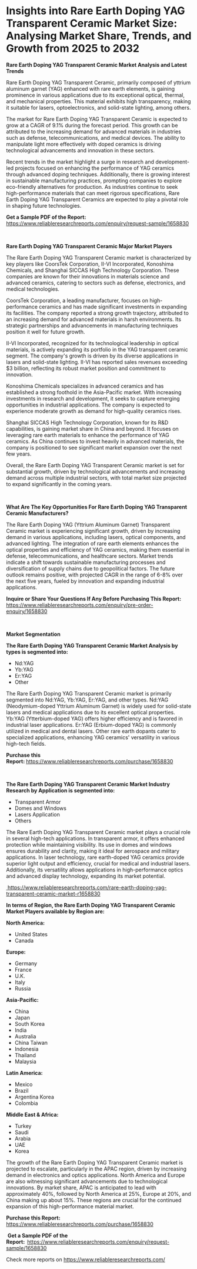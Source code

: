<p><h1>Insights into Rare Earth Doping YAG Transparent Ceramic Market Size: Analysing Market Share, Trends, and Growth from 2025 to 2032</h1></p><p><strong>Rare Earth Doping YAG Transparent Ceramic Market Analysis and Latest Trends</strong></p>
<p><p>Rare Earth Doping YAG Transparent Ceramic, primarily composed of yttrium aluminum garnet (YAG) enhanced with rare earth elements, is gaining prominence in various applications due to its exceptional optical, thermal, and mechanical properties. This material exhibits high transparency, making it suitable for lasers, optoelectronics, and solid-state lighting, among others.</p><p>The market for Rare Earth Doping YAG Transparent Ceramic is expected to grow at a CAGR of 9.1% during the forecast period. This growth can be attributed to the increasing demand for advanced materials in industries such as defense, telecommunications, and medical devices. The ability to manipulate light more effectively with doped ceramics is driving technological advancements and innovation in these sectors.</p><p>Recent trends in the market highlight a surge in research and development-led projects focused on enhancing the performance of YAG ceramics through advanced doping techniques. Additionally, there is growing interest in sustainable manufacturing practices, prompting companies to explore eco-friendly alternatives for production. As industries continue to seek high-performance materials that can meet rigorous specifications, Rare Earth Doping YAG Transparent Ceramics are expected to play a pivotal role in shaping future technologies.</p></p>
<p><strong>Get a Sample PDF of the Report:&nbsp;</strong> <a href="https://www.reliableresearchreports.com/enquiry/request-sample/1658830?utm_campaign=3284&utm_medium=2&utm_source=Github&utm_content=ia&utm_term=23032025&utm_id=rare-earth-doping-yag-transparent-ceramic">https://www.reliableresearchreports.com/enquiry/request-sample/1658830</a></p>
<p>&nbsp;</p>
<p><strong>Rare Earth Doping YAG Transparent Ceramic Major Market Players</strong></p>
<p><p>The Rare Earth Doping YAG Transparent Ceramic market is characterized by key players like CoorsTek Corporation, II-VI Incorporated, Konoshima Chemicals, and Shanghai SICCAS High Technology Corporation. These companies are known for their innovations in materials science and advanced ceramics, catering to sectors such as defense, electronics, and medical technologies.</p><p>CoorsTek Corporation, a leading manufacturer, focuses on high-performance ceramics and has made significant investments in expanding its facilities. The company reported a strong growth trajectory, attributed to an increasing demand for advanced materials in harsh environments. Its strategic partnerships and advancements in manufacturing techniques position it well for future growth.</p><p>II-VI Incorporated, recognized for its technological leadership in optical materials, is actively expanding its portfolio in the YAG transparent ceramic segment. The company's growth is driven by its diverse applications in lasers and solid-state lighting. II-VI has reported sales revenues exceeding $3 billion, reflecting its robust market position and commitment to innovation.</p><p>Konoshima Chemicals specializes in advanced ceramics and has established a strong foothold in the Asia-Pacific market. With increasing investments in research and development, it seeks to capture emerging opportunities in industrial applications. The company is expected to experience moderate growth as demand for high-quality ceramics rises.</p><p>Shanghai SICCAS High Technology Corporation, known for its R&D capabilities, is gaining market share in China and beyond. It focuses on leveraging rare earth materials to enhance the performance of YAG ceramics. As China continues to invest heavily in advanced materials, the company is positioned to see significant market expansion over the next few years.</p><p>Overall, the Rare Earth Doping YAG Transparent Ceramic market is set for substantial growth, driven by technological advancements and increasing demand across multiple industrial sectors, with total market size projected to expand significantly in the coming years.</p></p>
<p>&nbsp;</p>
<p><strong>What Are The Key Opportunities For Rare Earth Doping YAG Transparent Ceramic Manufacturers?</strong></p>
<p><p>The Rare Earth Doping YAG (Yttrium Aluminum Garnet) Transparent Ceramic market is experiencing significant growth, driven by increasing demand in various applications, including lasers, optical components, and advanced lighting. The integration of rare earth elements enhances the optical properties and efficiency of YAG ceramics, making them essential in defense, telecommunications, and healthcare sectors. Market trends indicate a shift towards sustainable manufacturing processes and diversification of supply chains due to geopolitical factors. The future outlook remains positive, with projected CAGR in the range of 6-8% over the next five years, fueled by innovation and expanding industrial applications.</p></p>
<p><strong>Inquire or Share Your Questions If Any Before Purchasing This Report:</strong> <a href="https://www.reliableresearchreports.com/enquiry/pre-order-enquiry/1658830?utm_campaign=3284&utm_medium=2&utm_source=Github&utm_content=ia&utm_term=23032025&utm_id=rare-earth-doping-yag-transparent-ceramic">https://www.reliableresearchreports.com/enquiry/pre-order-enquiry/1658830</a></p>
<p>&nbsp;</p>
<p><strong>Market Segmentation</strong></p>
<p><strong>The Rare Earth Doping YAG Transparent Ceramic Market Analysis by types is segmented into:</strong></p>
<p><ul><li>Nd:YAG</li><li>Yb:YAG</li><li>Er:YAG</li><li>Other</li></ul></p>
<p><p>The Rare Earth Doping YAG Transparent Ceramic market is primarily segmented into Nd:YAG, Yb:YAG, Er:YAG, and other types. Nd:YAG (Neodymium-doped Yttrium Aluminum Garnet) is widely used for solid-state lasers and medical applications due to its excellent optical properties. Yb:YAG (Ytterbium-doped YAG) offers higher efficiency and is favored in industrial laser applications. Er:YAG (Erbium-doped YAG) is commonly utilized in medical and dental lasers. Other rare earth dopants cater to specialized applications, enhancing YAG ceramics' versatility in various high-tech fields.</p></p>
<p><strong>Purchase this Report:&nbsp;</strong><a href="https://www.reliableresearchreports.com/purchase/1658830?utm_campaign=3284&utm_medium=2&utm_source=Github&utm_content=ia&utm_term=23032025&utm_id=rare-earth-doping-yag-transparent-ceramic">https://www.reliableresearchreports.com/purchase/1658830</a></p>
<p>&nbsp;</p>
<p><strong>The Rare Earth Doping YAG Transparent Ceramic Market Industry Research by Application is segmented into:</strong></p>
<p><ul><li>Transparent Armor</li><li>Domes and Windows</li><li>Lasers Application</li><li>Others</li></ul></p>
<p><p>The Rare Earth Doping YAG Transparent Ceramic market plays a crucial role in several high-tech applications. In transparent armor, it offers enhanced protection while maintaining visibility. Its use in domes and windows ensures durability and clarity, making it ideal for aerospace and military applications. In laser technology, rare earth-doped YAG ceramics provide superior light output and efficiency, crucial for medical and industrial lasers. Additionally, its versatility allows applications in high-performance optics and advanced display technology, expanding its market potential.</p></p>
<p><a href="https://www.reliableresearchreports.com/rare-earth-doping-yag-transparent-ceramic-market-r1658830?utm_campaign=3284&utm_medium=2&utm_source=Github&utm_content=ia&utm_term=23032025&utm_id=rare-earth-doping-yag-transparent-ceramic">&nbsp;https://www.reliableresearchreports.com/rare-earth-doping-yag-transparent-ceramic-market-r1658830</a></p>
<p><strong>In terms of Region, the Rare Earth Doping YAG Transparent Ceramic Market Players available by Region are:</strong></p>
<p>
    <p> <strong> North America: </strong>
        <ul>
            <li>United States</li>
            <li>Canada</li>
        </ul>
        </p> 
    <p> <strong> Europe: </strong>
        <ul>
            <li>Germany</li>
            <li>France</li>
            <li>U.K.</li>
            <li>Italy</li>
            <li>Russia</li>
        </ul>
        </p> 
    <p> <strong> Asia-Pacific: </strong>
        <ul>
            <li>China</li>
            <li>Japan</li>
            <li>South Korea</li>
            <li>India</li>
            <li>Australia</li>
            <li>China Taiwan</li>
            <li>Indonesia</li>
            <li>Thailand</li>
            <li>Malaysia</li>
        </ul>
        </p> 
    <p> <strong> Latin America: </strong>
        <ul>
            <li>Mexico</li>
            <li>Brazil</li>
            <li>Argentina Korea</li>
            <li>Colombia</li>
        </ul>
        </p> 
    <p> <strong> Middle East & Africa: </strong>
        <ul>
            <li>Turkey</li>
            <li>Saudi</li>
            <li>Arabia</li>
            <li>UAE</li>
            <li>Korea</li>
        </ul>
    </p>
    </p>
<p><p>The growth of the Rare Earth Doping YAG Transparent Ceramic market is projected to escalate, particularly in the APAC region, driven by increasing demand in electronics and optics applications. North America and Europe are also witnessing significant advancements due to technological innovations. By market share, APAC is anticipated to lead with approximately 40%, followed by North America at 25%, Europe at 20%, and China making up about 15%. These regions are crucial for the continued expansion of this high-performance material market.</p></p>
<p><strong>Purchase this Report: </strong><a href="https://www.reliableresearchreports.com/purchase/1658830?utm_campaign=3284&utm_medium=2&utm_source=Github&utm_content=ia&utm_term=23032025&utm_id=rare-earth-doping-yag-transparent-ceramic">https://www.reliableresearchreports.com/purchase/1658830</a></p>
<p>&nbsp;<strong>Get a Sample PDF of the Report:&nbsp;&nbsp;</strong><a href="https://www.reliableresearchreports.com/enquiry/request-sample/1658830?utm_campaign=3284&utm_medium=2&utm_source=Github&utm_content=ia&utm_term=23032025&utm_id=rare-earth-doping-yag-transparent-ceramic">https://www.reliableresearchreports.com/enquiry/request-sample/1658830</a></p>
<p><strong></strong></p>
<p>Check more reports on <a href="https://www.reliableresearchreports.com/?utm_campaign=3284&utm_medium=2&utm_source=Github&utm_content=ia&utm_term=23032025&utm_id=rare-earth-doping-yag-transparent-ceramic">https://www.reliableresearchreports.com/</a></p>